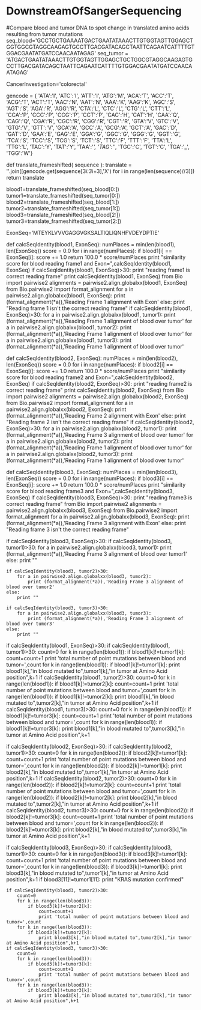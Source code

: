 # DownstreamOfSangerSequencing
#Compare blood and tumor DNA to spot change in translated amino acids resulting from tumor mutations
seq_blood='GCCTGCTGAAAATGACTGAATATAAACTTGTGGTAGTTGGAGCTGGTGGCGTAGGCAAGAGTGCCTTGACGATACAGCTAATTCAGAATCATTTTGTGGACGAATATGATCCAACAATAGAG'
seq_tumor = 'ATGACTGAATATAAACTTGTGGTAGTTGGAGCTGCTGGCGTAGGCAAGAGTGCCTTGACGATACAGCTAATTCAGAATCATTTTGTGGACGAATATGATCCAACAATAGAG'

CancerInvestigation='colorectal'


gencode = {
      'ATA':'I', 'ATC':'I', 'ATT':'I', 'ATG':'M',
      'ACA':'T', 'ACC':'T', 'ACG':'T', 'ACT':'T',
      'AAC':'N', 'AAT':'N', 'AAA':'K', 'AAG':'K',
      'AGC':'S', 'AGT':'S', 'AGA':'R', 'AGG':'R',
      'CTA':'L', 'CTC':'L', 'CTG':'L', 'CTT':'L',
      'CCA':'P', 'CCC':'P', 'CCG':'P', 'CCT':'P',
      'CAC':'H', 'CAT':'H', 'CAA':'Q', 'CAG':'Q',
      'CGA':'R', 'CGC':'R', 'CGG':'R', 'CGT':'R',
      'GTA':'V', 'GTC':'V', 'GTG':'V', 'GTT':'V',
      'GCA':'A', 'GCC':'A', 'GCG':'A', 'GCT':'A',
      'GAC':'D', 'GAT':'D', 'GAA':'E', 'GAG':'E',
      'GGA':'G', 'GGC':'G', 'GGG':'G', 'GGT':'G',
      'TCA':'S', 'TCC':'S', 'TCG':'S', 'TCT':'S',
      'TTC':'F', 'TTT':'F', 'TTA':'L', 'TTG':'L',
      'TAC':'Y', 'TAT':'Y', 'TAA':'_', 'TAG':'_',
      'TGC':'C', 'TGT':'C', 'TGA':'_', 'TGG':'W'}

def translate_frameshifted( sequence ):
      translate = ''.join([gencode.get(sequence[3*i:3*i+3],'X') for i in range(len(sequence)//3)])
      return translate


blood1=translate_frameshifted(seq_blood[0:])
tumor1=translate_frameshifted(seq_tumor[0:])
blood2=translate_frameshifted(seq_blood[1:])
tumor2=translate_frameshifted(seq_tumor[1:])
blood3=translate_frameshifted(seq_blood[2:])
tumor3=translate_frameshifted(seq_tumor[2:])


ExonSeq='MTEYKLVVVGAGGVGKSALTIQLIQNHFVDEYDPTIE'



def calcSeqIdentity(blood1, ExonSeq):
 numPlaces = min(len(blood1), len(ExonSeq))
 score = 0.0
 for i in range(numPlaces):
  if blood1[i] == ExonSeq[i]:
    score += 1.0
 return 100.0 * score/numPlaces
print "similarity score for blood reading frame1 and Exon=",calcSeqIdentity(blood1, ExonSeq)
if calcSeqIdentity(blood1, ExonSeq)>30:
    print "reading frame1 is correct reading frame"
    print calcSeqIdentity(blood1, ExonSeq)
    from Bio import pairwise2
    alignments = pairwise2.align.globalxx(blood1, ExonSeq)
    from Bio.pairwise2 import format_alignment
    for a in pairwise2.align.globalxx(blood1, ExonSeq):
      print (format_alignment(*a)),'Reading Frame 1 alignment with Exon'
else:
    print "Reading frame 1 isn't the correct reading frame"
if calcSeqIdentity(blood1, ExonSeq)>30:
    for a in pairwise2.align.globalxx(blood1, tumor1):
      print (format_alignment(*a)),'Reading Frame 1 alignment of blood over tumor'
    for a in pairwise2.align.globalxx(blood1, tumor2):
      print (format_alignment(*a)),'Reading Frame 1 alignment of blood over tumor'
    for a in pairwise2.align.globalxx(blood1, tumor3):
      print (format_alignment(*a)),'Reading Frame 1 alignment of blood over tumor'





def calcSeqIdentity(blood2, ExonSeq):
 numPlaces = min(len(blood2), len(ExonSeq))
 score = 0.0
 for i in range(numPlaces):
  if blood2[i] == ExonSeq[i]:
    score += 1.0
 return 100.0 * score/numPlaces
print "similarity score for blood reading frame2 and Exon=",calcSeqIdentity(blood2, ExonSeq)
if calcSeqIdentity(blood2, ExonSeq)>30:
    print "reading frame2 is correct reading frame"
    print calcSeqIdentity(blood2, ExonSeq)
    from Bio import pairwise2
    alignments = pairwise2.align.globalxx(blood2, ExonSeq)
    from Bio.pairwise2 import format_alignment
    for a in pairwise2.align.globalxx(blood2, ExonSeq):
      print (format_alignment(*a)),'Reading Frame 2 alignment with Exon'
else:
    print "Reading frame 2 isn't the correct reading frame"
if calcSeqIdentity(blood2, ExonSeq)>30:
    for a in pairwise2.align.globalxx(blood2, tumor1):
      print (format_alignment(*a)),'Reading Frame 3 alignment of blood over tumor'
    for a in pairwise2.align.globalxx(blood2, tumor2):
      print (format_alignment(*a)),'Reading Frame 1 alignment of blood over tumor'
    for a in pairwise2.align.globalxx(blood2, tumor3):
      print (format_alignment(*a)),'Reading Frame 1 alignment of blood over tumor'

def calcSeqIdentity(blood3, ExonSeq):
 numPlaces = min(len(blood3), len(ExonSeq))
 score = 0.0
 for i in range(numPlaces):
  if blood3[i] == ExonSeq[i]:
    score += 1.0
 return 100.0 * score/numPlaces
print "similarity score for blood reading frame3 and Exon=",calcSeqIdentity(blood3, ExonSeq)
if calcSeqIdentity(blood3, ExonSeq)>30:
    print "reading frame3 is correct reading frame"
    from Bio import pairwise2
    alignments = pairwise2.align.globalxx(blood3, ExonSeq)
    from Bio.pairwise2 import format_alignment
    for a in pairwise2.align.globalxx(blood3, ExonSeq):
      print (format_alignment(*a)),'Reading Frame 3 alignment with Exon'
else:
    print "Reading frame 3 isn't the correct reading frame"

if calcSeqIdentity(blood3, ExonSeq)>30:
    if calcSeqIdentity(blood3, tumor1)>30:
        for a in pairwise2.align.globalxx(blood3, tumor1):
            print (format_alignment(*a)),'Reading Frame 3 alignment of blood over tumor1'
    else:
        print ""

    if calcSeqIdentity(blood3, tumor2)>30:
        for a in pairwise2.align.globalxx(blood3, tumor2):
            print (format_alignment(*a)),'Reading Frame 3 alignment of blood over tumor2'
    else:
        print ""

    if calcSeqIdentity(blood3, tumor3)>30:
        for a in pairwise2.align.globalxx(blood3, tumor3):
            print (format_alignment(*a)),'Reading Frame 3 alignment of blood over tumor3'
    else:
        print ""

if calcSeqIdentity(blood1, ExonSeq)>30:
    if calcSeqIdentity(blood1, tumor1)>30:
        count=0
        for k in range(len(blood1)):
            if blood1[k]!=tumor1[k]:
                count=count+1
                print 'total number of point mutations between blood and tumor=',count
        for k in range(len(blood1)):
            if blood1[k]!=tumor1[k]:
                print blood1[k],"in blood mutated to",tumor1[k],"in tumor at Amino Acid position",k+1
    if calcSeqIdentity(blood1, tumor2)>30:
        count=0
        for k in range(len(blood1)):
            if blood1[k]!=tumor2[k]:
                count=count+1
                print 'total number of point mutations between blood and tumor=',count
        for k in range(len(blood1)):
            if blood1[k]!=tumor2[k]:
                print blood1[k],"in blood mutated to",tumor2[k],"in tumor at Amino Acid position",k+1
    if calcSeqIdentity(blood1, tumor3)>30:
        count=0
        for k in range(len(blood1)):
            if blood1[k]!=tumor3[k]:
                count=count+1
                print 'total number of point mutations between blood and tumor=',count
        for k in range(len(blood1)):
            if blood1[k]!=tumor3[k]:
                print blood1[k],"in blood mutated to",tumor3[k],"in tumor at Amino Acid position",k+1

if calcSeqIdentity(blood2, ExonSeq)>30:
    if calcSeqIdentity(blood2, tumor1)>30:
        count=0
        for k in range(len(blood2)):
            if blood2[k]!=tumor1[k]:
                count=count+1
                print 'total number of point mutations between blood and tumor=',count
        for k in range(len(blood2)):
            if blood2[k]!=tumor1[k]:
                print blood2[k],"in blood mutated to",tumor1[k],"in tumor at Amino Acid position",k+1
    if calcSeqIdentity(blood2, tumor2)>30:
        count=0
        for k in range(len(blood2)):
            if blood2[k]!=tumor2[k]:
                count=count+1
                print 'total number of point mutations between blood and tumor=',count
        for k in range(len(blood2)):
            if blood2[k]!=tumor2[k]:
                print blood2[k],"in blood mutated to",tumor2[k],"in tumor at Amino Acid position",k+1
    if calcSeqIdentity(blood2, tumor3)>30:
        count=0
        for k in range(len(blood2)):
            if blood2[k]!=tumor3[k]:
                count=count+1
                print 'total number of point mutations between blood and tumor=',count
        for k in range(len(blood2)):
            if blood2[k]!=tumor3[k]:
                print blood2[k],"in blood mutated to",tumor3[k],"in tumor at Amino Acid position",k+1

if calcSeqIdentity(blood3, ExonSeq)>30:
    if calcSeqIdentity(blood3, tumor1)>30:
        count=0
        for k in range(len(blood3)):
            if blood3[k]!=tumor1[k]:
                count=count+1
                print 'total number of point mutations between blood and tumor=',count
        for k in range(len(blood3)):
            if blood3[k]!=tumor1[k]:
                print blood3[k],"in blood mutated to",tumor1[k],"in tumor at Amino Acid position",k+1
            if blood3[11]!=tumor1[11]:
                print "KRAS mutation confirmed"

    if calcSeqIdentity(blood3, tumor2)>30:
        count=0
        for k in range(len(blood3)):
            if blood3[k]!=tumor2[k]:
                count=count+1
                print 'total number of point mutations between blood and tumor=',count
        for k in range(len(blood3)):
            if blood3[k]!=tumor2[k]:
                print blood3[k],"in blood mutated to",tumor2[k],"in tumor at Amino Acid position",k+1
    if calcSeqIdentity(blood3, tumor3)>30:
        count=0
        for k in range(len(blood3)):
            if blood3[k]!=tumor3[k]:
                count=count+1
                print 'total number of point mutations between blood and tumor=',count
        for k in range(len(blood3)):
            if blood3[k]!=tumor3[k]:
                print blood3[k],"in blood mutated to",tumor3[k],"in tumor at Amino Acid position",k+1
